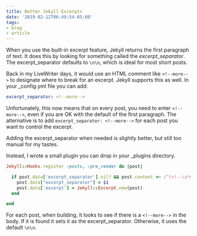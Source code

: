 ```yaml
---
title: Better Jekyll Excerpts
date: '2019-02-12T06:49:54-05:00'
tags:
- blog
- article
---
```


When you use the built-in excerpt feature, Jekyll returns the first paragraph of text. It does this by looking for something called the _excerpt_separator_. The excerpt_separator defaults to `\n\n`, which is ideal for most short posts.

<!--custom-->

Back in my LiveWriter days, it would use an HTML comment like `<!--more-->` to designate where to break for an excerpt. Jekyll supports this as well. In your \_config.yml file you can add:

```yaml
excerpt_separator: <!--more-->
```

Unfortunately, this now means that on every post, you need to enter `<!--more-->`, even if you are OK with the default of the first paragraph. The alternative is to add `excerpt_separator: <!--more-->` for each post you want to control the excerpt.

Adding the excerpt_separator when needed is slightly better, but still too manual for my tastes.

Instead, I wrote a small plugin you can drop in your \_plugins directory.

```ruby
Jekyll::Hooks.register :posts, :pre_render do |post|

  if post.data['excerpt_separator'].nil? && post.content =~ /^(<!--\s*more\s*-->)$/
    post.data["excerpt_separator"] = $1
    post.data['excerpt'] = Jekyll::Excerpt.new(post)
  end

end
```
For each post, when building, it looks to see if there is a `<!--more-->` in the body. If it is found it sets it as the excerpt_separator. Otherwise, it uses the default `\n\n`.
